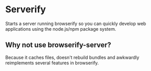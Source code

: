 Serverify
=========

Starts a server running browserify so you can quickly develop web applications using the node.js/npm package system.


## Why not use browserify-server?

Because it caches files, doesn't rebuild bundles and awkwardly reimplements several features in browserify.